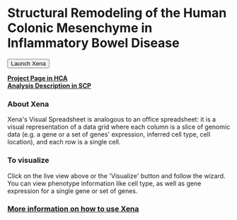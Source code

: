 # Structural Remodeling of the Human Colonic Mesenchyme in Inflammatory Bowel Disease

<button class="cohortButton">Launch Xena</button>

**[Project Page in HCA](https://data.humancellatlas.org/explore/projects/f8aa201c-4ff1-45a4-890e-840d63459ca2)**<br>
**[Analysis Description in SCP](https://singlecell.broadinstitute.org/single_cell/study/SCP762/2020-mar-ibd-adult-colon-10x)**

### About Xena
Xena's Visual Spreadsheet is analogous to an office spreadsheet: it is a visual representation of a data grid where each column is a slice of genomic data (e.g. a gene or a set of genes' expression, inferred cell type, cell location), and each row is a single cell.



### To visualize
Click on the live view above or the 'Visualize' button and follow the wizard. You can view phenotype information like cell type, as well as gene expression for a single gene or set of genes.

### [More information on how to use Xena](https://singlecell.xenabrowser.net/datapages/?markdown=https://raw.githubusercontent.com/ucscXena/cohortMetaData/master/hub_singlecellnew.xenahubs.net/example1/info.mdown)

<br>
